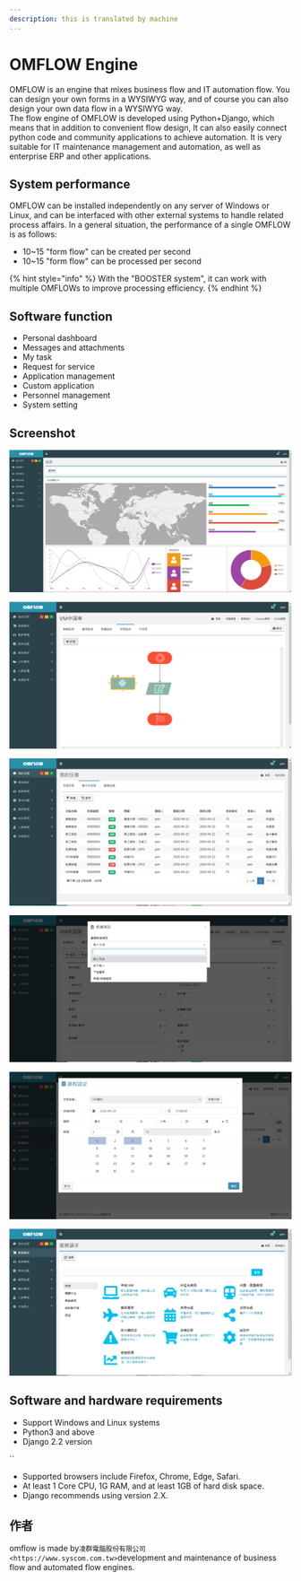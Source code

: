 ```yaml
---
description: this is translated by machine
---
```


# OMFLOW Engine

OMFLOW is an engine that mixes business flow and IT automation flow. You can design your own forms in a WYSIWYG way, and of course you can also design your own data flow in a WYSIWYG way.\
The flow engine of OMFLOW is developed using Python+Django, which means that in addition to convenient flow design, It can also easily connect python code and community applications to achieve automation. It is very suitable for IT maintenance management and automation, as well as enterprise ERP and other applications.



## System performance

OMFLOW can be installed independently on any server of Windows or Linux, and can be interfaced with other external systems to handle related process affairs. In a general situation, the performance of a single OMFLOW is as follows:

* 10\~15 "form flow" can be created per second
* 10\~15 "form flow" can be processed per second

{% hint style="info" %}
With the "BOOSTER system", it can work with multiple OMFLOWs to improve processing efficiency.
{% endhint %}

## Software function

* Personal dashboard
* Messages and attachments
* My task
* Request for service&#x20;
* Application management
* Custom application
* Personnel management
* System setting

## Screenshot

[![](https://raw.githubusercontent.com/syscomgo/omlib/master/screenshot/dashboard.png)](https://raw.githubusercontent.com/syscomgo/omlib/master/screenshot/dashboard.png)

[![](https://raw.githubusercontent.com/syscomgo/omlib/master/screenshot/flow.png)](https://raw.githubusercontent.com/syscomgo/omlib/master/screenshot/flow.png)

[![](https://raw.githubusercontent.com/syscomgo/omlib/master/screenshot/mission.png)](https://raw.githubusercontent.com/syscomgo/omlib/master/screenshot/mission.png)

[![](https://raw.githubusercontent.com/syscomgo/omlib/master/screenshot/new-field.png)](https://raw.githubusercontent.com/syscomgo/omlib/master/screenshot/new-field.png)

[![](https://raw.githubusercontent.com/syscomgo/omlib/master/screenshot/schedule.png)](https://raw.githubusercontent.com/syscomgo/omlib/master/screenshot/schedule.png)

[![](https://raw.githubusercontent.com/syscomgo/omlib/master/screenshot/self-service.png)](https://raw.githubusercontent.com/syscomgo/omlib/master/screenshot/self-service.png)

## Software and hardware requirements

* Support Windows and Linux systems&#x20;
* Python3 and above&#x20;
* Django 2.2 version&#x20;

\`\`

* Supported browsers include Firefox, Chrome, Edge, Safari.&#x20;
* At least 1 Core CPU, 1G RAM, and at least 1GB of hard disk space.
* Django recommends using version 2.X.&#x20;

## 作者

omflow is made by`凌群電腦股份有限公司 <https://www.syscom.com.tw>`development and maintenance of business flow and automated flow engines.

